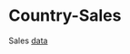 # Country-Sales

Sales [data](https://raw.githubusercontent.com/NicJC/Country-Sales/main/Country_Sales.csv)
